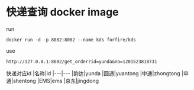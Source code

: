 # 快递查询 docker image
run 
```
docker run -d -p 8082:8082 --name kds forfire/kds
```

use
```
http://127.0.0.1:8082/get_order?id=yunda&no=1201523818731
```
 
快递对应id
|名称|id
|---|---
|韵达|yunda
|圆通|yuantong
|中通|zhongtong
|申通|shentong
|EMS|ems
|京东|jingdong
